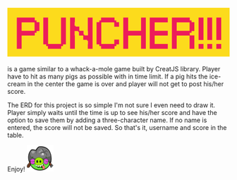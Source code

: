 ![](public/images/logo.png) 

is a game similar to a whack-a-mole game built by CreatJS library. Player have to hit as many pigs as possible with in time limit. If a pig hits the ice-cream in the center the game is over and player will not get to post his/her score.

The ERD for this project is so simple I'm not sure I even need to draw it.
Player simply waits until the time is up to see his/her score and have the option to save them by adding a three-character name. If no name is entered, the score will not be saved. So that's it, username and score in the table.

Enjoy!    ![](public/images/dead_mole.png)
